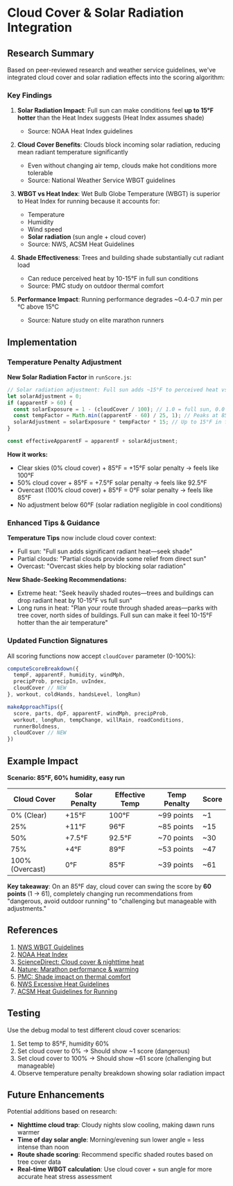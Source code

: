 # Cloud Cover & Solar Radiation Integration

## Research Summary

Based on peer-reviewed research and weather service guidelines, we've integrated cloud cover and solar radiation effects into the scoring algorithm:

### Key Findings

1. **Solar Radiation Impact**: Full sun can make conditions feel **up to 15°F hotter** than the Heat Index suggests (Heat Index assumes shade)
   - Source: NOAA Heat Index guidelines

2. **Cloud Cover Benefits**: Clouds block incoming solar radiation, reducing mean radiant temperature significantly
   - Even without changing air temp, clouds make hot conditions more tolerable
   - Source: National Weather Service WBGT guidelines

3. **WBGT vs Heat Index**: Wet Bulb Globe Temperature (WBGT) is superior to Heat Index for running because it accounts for:
   - Temperature
   - Humidity  
   - Wind speed
   - **Solar radiation** (sun angle + cloud cover)
   - Source: NWS, ACSM Heat Guidelines

4. **Shade Effectiveness**: Trees and building shade substantially cut radiant load
   - Can reduce perceived heat by 10-15°F in full sun conditions
   - Source: PMC study on outdoor thermal comfort

5. **Performance Impact**: Running performance degrades ~0.4-0.7 min per °C above 15°C
   - Source: Nature study on elite marathon runners

## Implementation

### Temperature Penalty Adjustment

**New Solar Radiation Factor** in `runScore.js`:

```javascript
// Solar radiation adjustment: Full sun adds ~15°F to perceived heat vs shade
let solarAdjustment = 0;
if (apparentF > 60) {
  const solarExposure = 1 - (cloudCover / 100); // 1.0 = full sun, 0.0 = overcast
  const tempFactor = Math.min((apparentF - 60) / 25, 1); // Peaks at 85°F+
  solarAdjustment = solarExposure * tempFactor * 15; // Up to 15°F in full sun
}

const effectiveApparentF = apparentF + solarAdjustment;
```

**How it works:**
- Clear skies (0% cloud cover) + 85°F = +15°F solar penalty → feels like 100°F
- 50% cloud cover + 85°F = +7.5°F solar penalty → feels like 92.5°F  
- Overcast (100% cloud cover) + 85°F = 0°F solar penalty → feels like 85°F
- No adjustment below 60°F (solar radiation negligible in cool conditions)

### Enhanced Tips & Guidance

**Temperature Tips** now include cloud cover context:
- Full sun: "Full sun adds significant radiant heat—seek shade"
- Partial clouds: "Partial clouds provide some relief from direct sun"
- Overcast: "Overcast skies help by blocking solar radiation"

**New Shade-Seeking Recommendations:**
- Extreme heat: "Seek heavily shaded routes—trees and buildings can drop radiant heat by 10-15°F vs full sun"
- Long runs in heat: "Plan your route through shaded areas—parks with tree cover, north sides of buildings. Full sun can make it feel 10-15°F hotter than the air temperature"

### Updated Function Signatures

All scoring functions now accept `cloudCover` parameter (0-100%):

```javascript
computeScoreBreakdown({
  tempF, apparentF, humidity, windMph, 
  precipProb, precipIn, uvIndex, 
  cloudCover // NEW
}, workout, coldHands, handsLevel, longRun)

makeApproachTips({
  score, parts, dpF, apparentF, windMph, precipProb,
  workout, longRun, tempChange, willRain, roadConditions,
  runnerBoldness,
  cloudCover // NEW
})
```

## Example Impact

**Scenario: 85°F, 60% humidity, easy run**

| Cloud Cover | Solar Penalty | Effective Temp | Temp Penalty | Score |
|-------------|--------------|----------------|--------------|-------|
| 0% (Clear)  | +15°F        | 100°F          | ~99 points   | ~1    |
| 25%         | +11°F        | 96°F           | ~85 points   | ~15   |
| 50%         | +7.5°F       | 92.5°F         | ~70 points   | ~30   |
| 75%         | +4°F         | 89°F           | ~53 points   | ~47   |
| 100% (Overcast) | 0°F      | 85°F           | ~39 points   | ~61   |

**Key takeaway**: On an 85°F day, cloud cover can swing the score by **60 points** (1 → 61), completely changing run recommendations from "dangerous, avoid outdoor running" to "challenging but manageable with adjustments."

## References

1. [NWS WBGT Guidelines](https://www.weather.gov/tsa/wbgt)
2. [NOAA Heat Index](https://www.noaa.gov/jetstream/synoptic/heat-index)
3. [ScienceDirect: Cloud cover & nighttime heat](https://www.sciencedirect.com/science/article/pii/S2212094722000342)
4. [Nature: Marathon performance & warming](https://www.nature.com/articles/s41612-024-00637-x)
5. [PMC: Shade impact on thermal comfort](https://pmc.ncbi.nlm.nih.gov/articles/PMC5127889/)
6. [NWS Excessive Heat Guidelines](https://www.weather.gov/arx/wbgt4)
7. [ACSM Heat Guidelines for Running](https://rrm.com/acsm-heat-guidelines/)

## Testing

Use the debug modal to test different cloud cover scenarios:
1. Set temp to 85°F, humidity 60%
2. Set cloud cover to 0% → Should show ~1 score (dangerous)
3. Set cloud cover to 100% → Should show ~61 score (challenging but manageable)
4. Observe temperature penalty breakdown showing solar radiation impact

## Future Enhancements

Potential additions based on research:
- **Nighttime cloud trap**: Cloudy nights slow cooling, making dawn runs warmer
- **Time of day solar angle**: Morning/evening sun lower angle = less intense than noon
- **Route shade scoring**: Recommend specific shaded routes based on tree cover data
- **Real-time WBGT calculation**: Use cloud cover + sun angle for more accurate heat stress assessment
